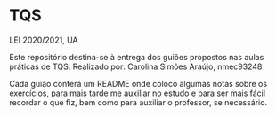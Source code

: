 # TQS

LEI 2020/2021, UA

Este repositório destina-se à entrega dos guiões propostos nas aulas práticas de TQS. 
Realizado por: Carolina Simões Araújo, nmec93248


Cada guião conterá um README onde coloco algumas notas sobre os exercícios, para mais tarde me auxiliar no estudo e para ser mais fácil recordar o que fiz, bem como para auxiliar o professor, se necessário. 
